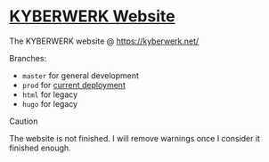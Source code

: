 # [KYBERWERK Website](https://kyberwerk.net/)

The KYBERWERK website @ https://kyberwerk.net/

Branches:

- `master` for general development
- `prod` for [current deployment](https://kyberwerk.net/)
- `html` for legacy
- `hugo` for legacy

> [!CAUTION]
> The website is not finished. I will remove warnings once I consider it finished enough.

